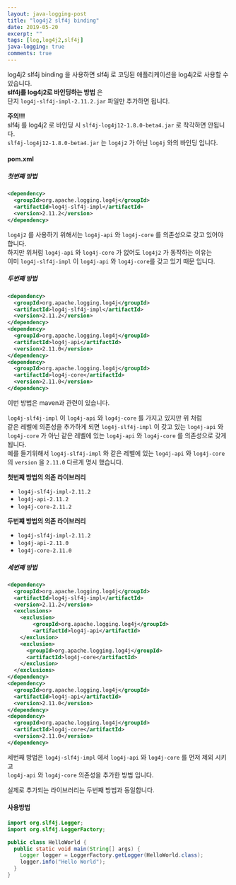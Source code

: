 ```yaml
---
layout: java-logging-post
title: "log4j2 slf4j binding"
date: 2019-05-20
excerpt: ""
tags: [log,log4j2,slf4j]
java-logging: true
comments: true
---
```


log4j2 slf4j binding 을 사용하면 slf4j 로 코딩된 애플리케이션을 log4j2로 사용할 수 있습니다.  
**slf4j를 log4j2로 바인딩하는 방법** 은  
단지 `log4j-slf4j-impl-2.11.2.jar` 파일만 추가하면 됩니다.  

**주의!!!**  
slf4j 를 log4j2 로 바인딩 시 `slf4j-log4j12-1.8.0-beta4.jar` 로 착각하면 안됩니다.  
`slf4j-log4j12-1.8.0-beta4.jar` 는 `log4j2` 가 아닌 `log4j` 와의 바인딩 입니다.  

#### pom.xml

##### 첫번째 방법
~~~xml
<dependency>
  <groupId>org.apache.logging.log4j</groupId>
  <artifactId>log4j-slf4j-impl</artifactId>
  <version>2.11.2</version>
</dependency>
~~~

`log4j2` 를 사용하기 위해서는 `log4j-api` 와 `log4j-core` 를 의존성으로 갖고 있어야 합니다.  
하지만 위처럼 `log4j-api` 와 `log4j-core` 가 없어도 `log4j2` 가 동작하는 이유는  
이미 `log4j-slf4j-impl` 이 `log4j-api` 와 `log4j-core`를 갖고 있기 때문 입니다.  


##### 두번째 방법
~~~xml
<dependency>
  <groupId>org.apache.logging.log4j</groupId>
  <artifactId>log4j-slf4j-impl</artifactId>
  <version>2.11.2</version>
</dependency>
<dependency>
  <groupId>org.apache.logging.log4j</groupId>
  <artifactId>log4j-api</artifactId>
  <version>2.11.0</version>
</dependency>
<dependency>
  <groupId>org.apache.logging.log4j</groupId>
  <artifactId>log4j-core</artifactId>
  <version>2.11.0</version>
</dependency>
~~~


이번 방법은 maven과 관련이 있습니다.  

`log4j-slf4j-impl` 이 `log4j-api` 와 `log4j-core` 를 가지고 있지만 위 처럼  
같은 레벨에 의존성을 추가하게 되면 `log4j-slf4j-impl` 이 갖고 있는 `log4j-api` 와 `log4j-core` 가 아닌
같은 레벨에 있는 `log4j-api` 와 `log4j-core` 를 의존성으로 갖게 됩니다.  
예를 들기위해서 `log4j-slf4j-impl` 와 같은 레벨에 있는 `log4j-api` 와 `log4j-core` 의 `version` 을 `2.11.0` 다르게 명시 했습니다.  

**첫번째 방법의 의존 라이브러리**  
 - `log4j-slf4j-impl-2.11.2`  
 - `log4j-api-2.11.2`  
 - `log4j-core-2.11.2`  

**두번쨰 방법의 의존 라이브러리**  
 - `log4j-slf4j-impl-2.11.2`  
 - `log4j-api-2.11.0`  
 - `log4j-core-2.11.0`  



##### 세번째 방법

~~~xml
<dependency>
  <groupId>org.apache.logging.log4j</groupId>
  <artifactId>log4j-slf4j-impl</artifactId>
  <version>2.11.2</version>
  <exclusions>
    <exclusion>
        <groupId>org.apache.logging.log4j</groupId>
        <artifactId>log4j-api</artifactId>
    </exclusion>
    <exclusion>
      <groupId>org.apache.logging.log4j</groupId>
      <artifactId>log4j-core</artifactId>
    </exclusion>
  </exclusions>
</dependency>
<dependency>
  <groupId>org.apache.logging.log4j</groupId>
  <artifactId>log4j-api</artifactId>
  <version>2.11.0</version>
</dependency>
<dependency>
  <groupId>org.apache.logging.log4j</groupId>
  <artifactId>log4j-core</artifactId>
  <version>2.11.0</version>
</dependency>
~~~


세번째 방법은 `log4j-slf4j-impl` 에서 `log4j-api` 와 `log4j-core` 를 먼저 제외 시키고  
`log4j-api` 와 `log4j-core` 의존성을 추가한 방법 입니다.  

실제로 추가되는 라이브러리는 두번째 방법과 동일합니다.  



#### 사용방법

~~~java
import org.slf4j.Logger;
import org.slf4j.LoggerFactory;

public class HelloWorld {
  public static void main(String[] args) {
    Logger logger = LoggerFactory.getLogger(HelloWorld.class);
    logger.info("Hello World");
  }
}
~~~

